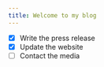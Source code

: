 ```yaml
---
title: Welcome to my blog
---
```

- [x] Write the press release
- [x] Update the website
- [ ] Contact the media
